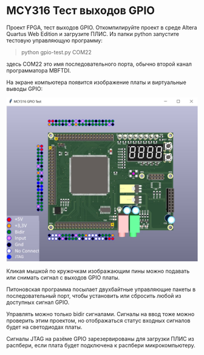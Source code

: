 # MCY316 Тест выходов GPIO

Проект FPGA, тест выходов GPIO.
Откомпилируйте проект в среде Altera Quartus Web Edition и загрузите ПЛИС.
Из папки python запустите тестовую управляющую программу:

>python gpio-test.py COM22

здесь COM22 это имя последовательного порта, обычно второй канал программатора MBFTDI.

На экране компьютера появится изображение платы и виртуальные выводы GPIO:

![MCY316 SpiFlash photo](../images/gpiotest.jpg "MCY316 FPGA SpiFlash board GPIO control")

Кликая мышкой по кружочкам изображающим пины можно подавать или снимать сигнал с выходов GPIO платы.

Питоновская программа посылает двухбайтные управляющие пакеты в последовательный порт, чтобы установить или сбросить любой из доступных сигнал GPIO.

Управлять можно только bidir сигналами.
Сигналы на ввод тоже можно проверить этим проектом, но отображаться статус входных сигналов будет на светодиодах платы.

Сигналы JTAG на разёме GPIO зарезервированы для загрузки ПЛИС из распбери, если плата будет подключена к распбери микрокомпьютеру.

